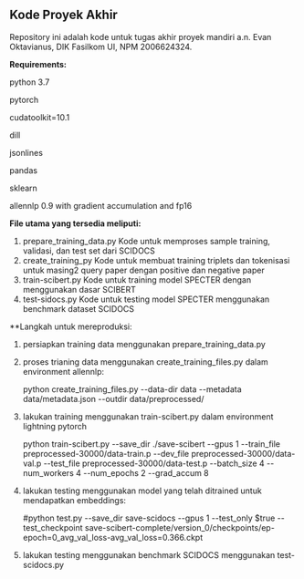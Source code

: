 ## **Kode Proyek Akhir**

Repository ini adalah kode untuk tugas akhir proyek mandiri a.n. Evan Oktavianus, DIK Fasilkom UI, NPM 2006624324.

**Requirements:**

python 3.7

pytorch 

cudatoolkit=10.1   

dill

jsonlines

pandas

sklearn

allennlp 0.9 with gradient accumulation and fp16

**File utama yang tersedia meliputi:**
1. prepare_training_data.py
Kode untuk memproses sample training, validasi, dan test set dari SCIDOCS
5. create_training_py
Kode untuk membuat training triplets dan tokenisasi untuk masing2 query paper dengan positive dan negative paper
2. train-scibert.py
Kode untuk training model SPECTER dengan menggunakan dasar SCIBERT
1. test-sidocs.py
Kode untuk testing model SPECTER menggunakan benchmark dataset SCIDOCS


**Langkah untuk mereproduksi:
1. persiapkan training data menggunakan prepare_training_data.py
   
2. proses trianing data menggunakan create_training_files.py dalam environment allennlp:
   
    python create_training_files.py --data-dir data --metadata data/metadata.json --outdir data/preprocessed/

3. lakukan training menggunakan train-scibert.py dalam environment lightning pytorch

    python train-scibert.py --save_dir ./save-scibert --gpus 1 --train_file preprocessed-30000/data-train.p --dev_file preprocessed-30000/data-val.p --test_file preprocessed-30000/data-test.p --batch_size 4 --num_workers 4 --num_epochs 2 --grad_accum 8 

4. lakukan testing menggunakan model yang telah ditrained untuk mendapatkan embeddings:
    
    #python test.py --save_dir save-scidocs --gpus 1 --test_only $true --test_checkpoint save-scibert-complete/version_0/checkpoints/ep-epoch=0_avg_val_loss-avg_val_loss=0.366.ckpt

5. lakukan testing menggunakan benchmark SCIDOCS menggunakan test-scidocs.py

